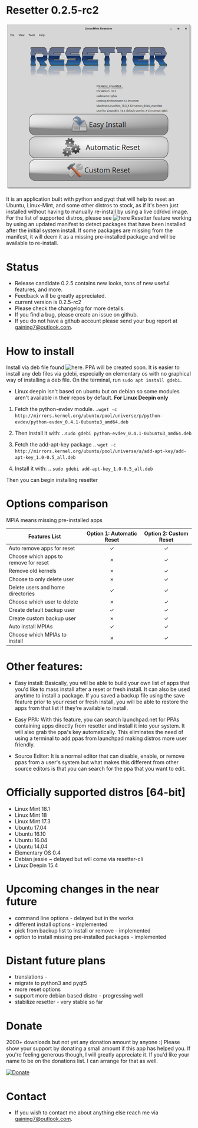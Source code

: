 # Resetter 0.2.5-rc2
![alt tag](https://github.com/gaining/Resetter/blob/master/Resetter/resetter-screenshot.png)

It is an application built with python and pyqt that will help to reset an Ubuntu, Linux-Mint, and some other distros to stock, as if it's been just installed without having to manually re-install by using a live cd/dvd image. For the list of supported distros, please see ![here](https://github.com/git/git/blob/master/README#L62-L73)  Resetter feature working by using an updated manifest to detect packages that have been installed after the initial system install. If some packages are missing from the manifest, it will deem it as a missing pre-installed package and will be available to re-install.

# Status
- Release candidate 0.2.5 contains new looks, tons of new useful features, and more. 
- Feedback will be greatly appreciated.
- current version is 0.2.5-rc2
- Please check the changelog for more details.
- If you find a bug, please create an issue on github. 
- If you do not have a github account please send your bug report at gaining7@outlook.com.


# How to install
Install via deb file found ![here](https://github.com/gaining/Resetter/releases/tag/v0.2.5-rc2). PPA will be created soon.
It is easier to install any deb files via gdebi, especially on elementary os with no graphical way of installing a deb file. 
On the terminal, run `sudo apt install gdebi`.
- Linux deepin isn't based on ubuntu but on debian so some modules aren't available in their repos by default.
**For Linux Deepin only**
1. Fetch the python-evdev module.
..`wget -c http://mirrors.kernel.org/ubuntu/pool/universe/p/python-evdev/python-evdev_0.4.1-0ubuntu3_amd64.deb`

2. Then install it with: 
..`sudo gdebi python-evdev_0.4.1-0ubuntu3_amd64.deb` 

3. Fetch the add-apt-key package
.. `wget -c http://mirrors.kernel.org/ubuntu/pool/universe/a/add-apt-key/add-apt-key_1.0-0.5_all.deb`

4. Install it with:
.. `sudo gdebi add-apt-key_1.0-0.5_all.deb`

Then you can begin installing resetter

# Options comparison

MPIA means missing pre-installed apps

<center>

| Features List                          | Option 1: Automatic Reset | Option 2: Custom Reset |
|----------------------------------------|:-------------------------:|:----------------------:|
| Auto remove apps for reset             |             ✓             |            ✓           |
| Choose which apps to remove for reset  |             ✗             |            ✓           |
| Remove old kernels                     |             ✗             |            ✓           |
| Choose to only delete user             |             ✗             |            ✓           |
| Delete users and home directories      |             ✓             |            ✓           |
| Choose which user to delete            |             ✗             |            ✓           |
| Create default backup user             |             ✓             |            ✓           |
| Create custom backup user              |             ✗             |            ✓           |
| Auto install MPIAs                     |             ✓             |            ✓           |
| Choose which MPIAs to install          |             ✗             |            ✓           |

</center>

# Other features:
- Easy install: Basically, you will be able to build your own list of apps that you'd like to mass install after a reset or fresh install. It can also be used anytime to install a package. If you saved a backup file using the save feature prior to your reset or fresh install, you will be able to restore the apps from that list if they're available to install.

- Easy PPA: With this feature, you can search launchpad.net for PPAs containing apps directly from resetter and install it into your system. It will also grab the ppa's key automatically. This eliminates the need of using a terminal to add ppas from launchpad making distros more user friendly.

- Source Editor: It is a normal editor that can disable, enable, or remove ppas from a user's system but what makes this different from other source editors is that you can search for the ppa that you want to edit.

# Officially supported distros [64-bit]
- Linux Mint 18.1
- Linux Mint 18
- Linux Mint 17.3
- Ubuntu 17.04
- Ubuntu 16.10 
- Ubuntu 16.04
- Ubuntu 14.04
- Elementary OS 0.4 
- Debian jessie ~ delayed but will come via resetter-cli
- Linux Deepin 15.4 

# Upcoming changes in the near future
- command line options - delayed but in the works
- different install options - implemented
- pick from backup list to install or remove - implemented
- option to install missing pre-installed packages - implemented

# Distant future plans
- translations - 
- migrate to python3 and pyqt5 
- more reset options
- support more debian based distro - progressing well
- stabilize resetter - very stable so far

# Donate
2000+ downloads but not yet any donation amount by anyone :(
Please show your support by donating a small amount if this app has helped you.
If you're feeling generous though, I will greatly appreciate it. If you'd like your name to be on the donations list. I can arrange for that as well.

[![Donate](https://www.paypalobjects.com/en_US/i/btn/btn_donateCC_LG.gif)](https://www.paypal.com/cgi-bin/webscr?cmd=_s-xclick&hosted_button_id=8FET8RGU2ZKQ8)

# Contact
- If you wish to contact me about anything else reach me via gaining7@outlook.com.
